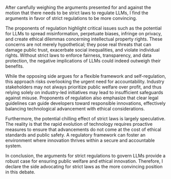 After carefully weighing the arguments presented for and against the motion that there needs to be strict laws to regulate LLMs, I find the arguments in favor of strict regulations to be more convincing. 

The proponents of regulation highlight critical issues such as the potential for LLMs to spread misinformation, perpetuate biases, infringe on privacy, and create ethical dilemmas concerning intellectual property rights. These concerns are not merely hypothetical; they pose real threats that can damage public trust, exacerbate social inequalities, and violate individual rights. Without strict laws to enforce fairness, transparency, and data protection, the negative implications of LLMs could indeed outweigh their benefits.

While the opposing side argues for a flexible framework and self-regulation, this approach risks overlooking the urgent need for accountability. Industry stakeholders may not always prioritize public welfare over profit, and thus relying solely on industry-led initiatives may lead to insufficient safeguards against misuse. Proponents of regulation also emphasize that clear legal guidelines can guide developers toward responsible innovations, effectively balancing technological advancement with ethical considerations.

Furthermore, the potential chilling effect of strict laws is largely speculative. The reality is that the rapid evolution of technology requires proactive measures to ensure that advancements do not come at the cost of ethical standards and public safety. A regulatory framework can foster an environment where innovation thrives within a secure and accountable system.

In conclusion, the arguments for strict regulations to govern LLMs provide a robust case for ensuring public welfare and ethical innovation. Therefore, I declare the side advocating for strict laws as the more convincing position in this debate.